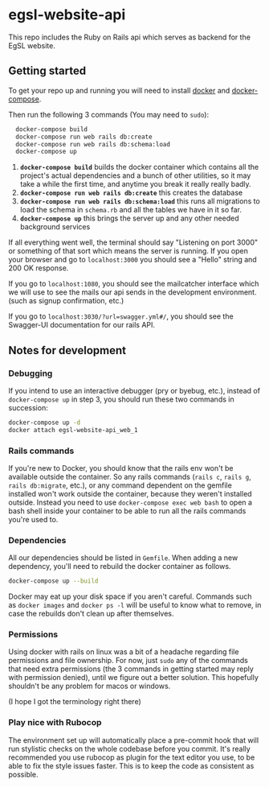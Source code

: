 # egsl-website-api
This repo includes the Ruby on Rails api which serves as backend for the EgSL website.

## Getting started
To get your repo up and running you will need to install [docker](https://docs.docker.com/install/) and [docker-compose](https://docs.docker.com/compose/install/).

Then run the following 3 commands (You may need to `sudo`):
```bash
  docker-compose build
  docker-compose run web rails db:create
  docker-compose run web rails db:schema:load
  docker-compose up
  ```
1. **`docker-compose build`** builds the docker container which contains all the project's actual dependencies and a bunch of other utilities, so it may take a while the first time, and anytime you break it really really badly.
2. **`docker-compose run web rails db:create`** this creates the database
3. **`docker-compose run web rails db:schema:load`** this runs all migrations to load the schema in `schema.rb` and all the tables we have in it so far.
4. **`docker-compose up`** this brings the server up and any other needed background services

If all everything went well, the terminal should say "Listening on port 3000" or something of that sort which means the server is running. If you open your browser and go to `localhost:3000` you should see a "Hello" string and 200 OK response.

If you go to `localhost:1080`, you should see the mailcatcher interface which we will use to see the mails our api sends in the development environment. (such as signup confirmation, etc.)

If you go to `localhost:3030/?url=swagger.yml#/`, you should see the Swagger-UI documentation for our rails API.

## Notes for development
### Debugging
If you intend to use an interactive debugger (pry or byebug, etc.), instead of `docker-compose up` in step 3, you should run these two commands in succession:
  ```bash
  docker-compose up -d
  docker attach egsl-website-api_web_1
  ```
### Rails commands
If you're new to Docker, you should know that the rails env won't be available outside the container. So any rails commands (`rails c`, `rails g`, `rails db:migrate`, etc.), or any command dependent on the gemfile installed won't work outside the container, because they weren't installed outside. Instead you need to use `docker-compose exec web bash` to open a bash shell inside your container to be able to run all the rails commands you're used to. 

### Dependencies
All our dependencies should be listed in `Gemfile`. When adding a new dependency, you'll need to rebuild the docker container as follows.
```bash
docker-compose up --build
```
Docker may eat up your disk space if you aren't careful. Commands such as `docker images` and `docker ps -l` will be useful to know what to remove, in case the rebuilds don't clean up after themselves.

### Permissions
Using docker with rails on linux was a bit of a headache regarding file permissions and file ownership. For now, just `sudo` any of the commands that need extra permissions (the 3 commands in getting started may reply with permission denied), until we figure out a better solution. This hopefully shouldn't be any problem for macos or windows.

(I hope I got the terminology right there)

### Play nice with Rubocop
The environment set up will automatically place a pre-commit hook that will run stylistic checks on the whole codebase before you commit. It's really recommended you use rubocop as plugin for the text editor you use, to be able to fix the style issues faster. This is to keep the code as consistent as possible.

